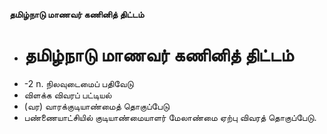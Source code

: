 **தமிழ்நாடு மாணவர் கணினித் திட்டம்**
- # தமிழ்நாடு மாணவர் கணினித் திட்டம்
- -2 n. நிலவுடைமைப் பதிவேடு
- விளக்க விவரப் பட்டியல்
- (வர) வாரக்குடியாண்மைத் தொகுப்பேடு
- பண்ணையாட்சியில் குடியாண்மையாளர் மேலாண்மை ஏற்பு விவரத் தொகுப்பேடு.

